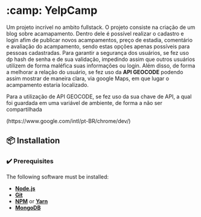 # :camp: YelpCamp 
Um projeto incrível no ambito fullstack. O projeto consiste na criação de um blog sobre acamapamento. Dentro dele é possível realizar o cadastro e login afim de publicar 
novos acampamentos, preço de estadia, comentário e avaliação do acampamento, sendo estas opções apenas possíveis para pessoas cadastradas.
Para garantir a segurança dos usuários, se fez uso dp hash de senha e de sua validação, impedindo assim que outros usuários utilizem de forma maléfica suas informações ou login.
Além disso, de forma a melhorar a relação do usuário, se fez uso da <strong>API GEOCODE</strong> podendo assim mostrar de maneira clara, via google Maps, em que lugar o acampamento estaria localizado.
<p>Para a utilização de API GEOCODE, se fez uso da sua chave de API, a qual foi guardada em uma variável de ambiente, de forma a não ser compartilhada</p>
(https://www.google.com/intl/pt-BR/chrome/dev/)
<br>

## :package: Installation

### :heavy_check_mark: **Prerequisites**

The following software must be installed:
  
  - **[Node.js](https://nodejs.org/en/)**
  - **[Git](https://git-scm.com/)**
  - **[NPM](https://www.npmjs.com/)** or **[Yarn](https://yarnpkg.com/)**
  - **[MongoDB](https://robomongo.org/download)**
<br>
